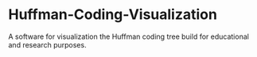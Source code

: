 # Huffman-Coding-Visualization
A software for visualization the Huffman coding tree build for educational and research purposes. 

